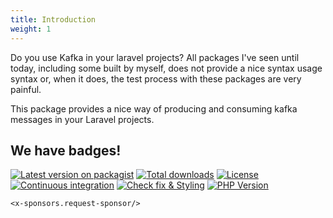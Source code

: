 ```yaml
---
title: Introduction
weight: 1
---
```


Do you use Kafka in your laravel projects? All packages I've seen until today, including some built by myself, does not provide a nice syntax usage syntax or, when it does, the test process with these packages are very painful.

This package provides a nice way of producing and consuming kafka messages in your Laravel projects.

## We have badges!

<section class="article_badges">
    <a href="https://packagist.org/packages/mateusjunges/laravel-kafka"><img src="http://poser.pugx.org/mateusjunges/laravel-kafka/v" alt="Latest version on packagist"></a>
    <a href="https://poser.pugx.org/mateusjunges/laravel-kafka/downloads"><img src="http://poser.pugx.org/mateusjunges/laravel-kafka/downloads" alt="Total downloads"></a>
    <a href="https://github.com/mateusjunges/laravel-kafka/blob/master/LICENSE"><img src="https://img.shields.io/badge/license-MIT-brightgreen.svg?style=flat" alt="License"></a>
    <a href="https://github.com/mateusjunges/laravel-kafka/actions/workflows/run-tests.yml"><img src="https://github.com/mateusjunges/laravel-kafka/actions/workflows/run-tests.yml/badge.svg" alt="Continuous integration"></a>
    <a href="https://github.com/mateusjunges/laravel-kafka/actions/workflows/php-cs-fixer.yml"><img src="https://github.com/mateusjunges/laravel-kafka/actions/workflows/php-cs-fixer.yml/badge.svg" alt="Check fix & Styling"></a>
    <a href="https://packagist.org/packages/mateusjunges/laravel-kafka"><img src="http://poser.pugx.org/mateusjunges/laravel-kafka/require/php" alt="PHP Version"></a>
</section>


```+parse
<x-sponsors.request-sponsor/>
```

